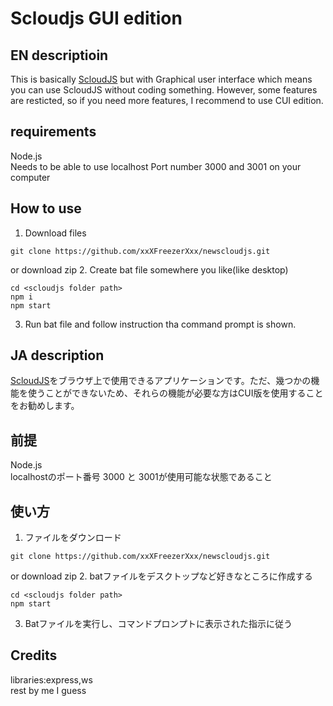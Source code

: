 # Scloudjs GUI edition
## EN descriptioin
This is basically [ScloudJS](https://github.com/xxXFreezerXxx/newscloudjs) but with Graphical user interface which means you can use ScloudJS without coding something. However, some features are resticted, so if you need more features, I recommend to use CUI edition.
## requirements
Node.js  
Needs to be able to use localhost Port number 3000 and 3001 on your computer
## How to use
1. Download files
```
git clone https://github.com/xxXFreezerXxx/newscloudjs.git
```
or download zip
2. Create bat file somewhere you like(like desktop)
```
cd <scloudjs folder path>
npm i
npm start
```
3. Run bat file and follow instruction tha command prompt is shown.

## JA description
[ScloudJS](https://github.com/xxXFreezerXxx/newscloudjs)をブラウザ上で使用できるアプリケーションです。ただ、幾つかの機能を使うことができないため、それらの機能が必要な方はCUI版を使用することをお勧めします。
## 前提
Node.js  
localhostのポート番号 3000 と 3001が使用可能な状態であること
## 使い方
1. ファイルをダウンロード
```
git clone https://github.com/xxXFreezerXxx/newscloudjs.git
```
or download zip
2. batファイルをデスクトップなど好きなところに作成する
```
cd <scloudjs folder path>
npm start
```
3. Batファイルを実行し、コマンドプロンプトに表示された指示に従う


## Credits
libraries:express,ws  
rest by me I guess